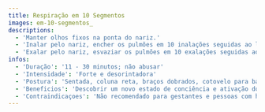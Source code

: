 ```yaml
---
title: Respiração em 10 Segmentos
images: em-10-segmentos_
descriptions:
  - 'Manter olhos fixos na ponta do nariz.'
  - 'Inalar pelo nariz, encher os pulmões em 10 inalações seguidas ao longo de 5 segundos.'
  - 'Exalar pelo nariz, esvaziar os pulmões em 10 exalações seguidas ao longo de 5 segundos.'
infos:
  - 'Duração': '11 - 30 minutos; não abusar'
  - 'Intensidade': 'Forte e desorintadora'
  - 'Postura': 'Sentada, coluna reta, braços dobrados, cotovelo para baixo e mãos à altura da cabeça<br>Dedos indicador e médio juntos, separados dos dedos anular e médio; olhos 1/10 abertos, olhando para a ponta do nariz'
  - 'Beneficios': 'Descobrir um novo estado de conciência e ativação do sistema sensorial'
  - 'Contraindicaçoes': 'Não recomendado para gestantes e pessoas com hipertensão'
---
```

